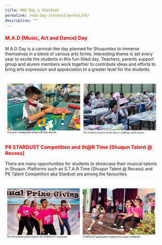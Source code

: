 ```yaml
---
title: MAD Day & Stardust
permalink: /mad-day-stardust/permalink/
description: ""
---
```


<h3><span style="color: #ff0000;"><strong>M.A.D (Music, Art and Dance) Day</strong></span></h3>
<p>M.A.D Day is a carnival-like day planned for Shuqunites to immerse themselves in a blend of various arts forms. Interesting theme is set every year to excite the students in this fun-filled day. Teachers, parents support group and alumni members work together to contribute ideas and efforts to bring arts expression and appreciation to a greater level for the students.</p>

![](/images/MAD%20Day.jpg)
<h3><span style="color: #ff0000;"><strong>P6 STARDUST Competition and St@R Time (Shuqun Talent @ Recess)</strong></span></h3>
<p>There are many opportunities for students to showcase their musical talents in Shuqun. Platforms such as S.T.A.R Time (Shuqun Talent @ Recess) and P6 Talent Competition aka Stardust are among the favourites.</p>

![](/images/Stardust.jpg)
